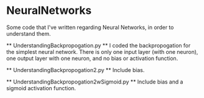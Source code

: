 # NeuralNetworks

Some code that I've written regarding Neural Networks, in order to understand them.

** UnderstandingBackpropogation.py **
I coded the backpropogation for the simplest neural network.
There is only one input layer (with one neuron),
one output layer with one neuron, and no bias or activation function.

** UnderstandingBackpropogation2.py **
Include bias.

** UnderstandingBackpropogation2wSigmoid.py **
Include bias and a sigmoid activation function.

